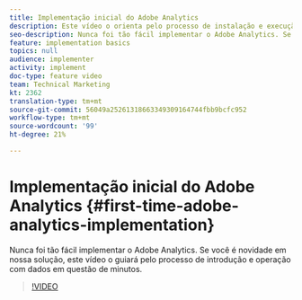 ```yaml
---
title: Implementação inicial do Adobe Analytics
description: Este vídeo o orienta pelo processo de instalação e execução dos dados do Adobe Analytics em questão de minutos.
seo-description: Nunca foi tão fácil implementar o Adobe Analytics. Se você é novidade em nossa solução, este vídeo o guiará pelo processo de introdução e operação com dados em questão de minutos.
feature: implementation basics
topics: null
audience: implementer
activity: implement
doc-type: feature video
team: Technical Marketing
kt: 2362
translation-type: tm+mt
source-git-commit: 56049a25261318663349309164744fbb9bcfc952
workflow-type: tm+mt
source-wordcount: '99'
ht-degree: 21%

---
```



# Implementação inicial do Adobe Analytics {#first-time-adobe-analytics-implementation}

Nunca foi tão fácil implementar o Adobe Analytics. Se você é novidade em nossa solução, este vídeo o guiará pelo processo de introdução e operação com dados em questão de minutos.

>[!VIDEO](https://video.tv.adobe.com/v/25456/?quality=12)
